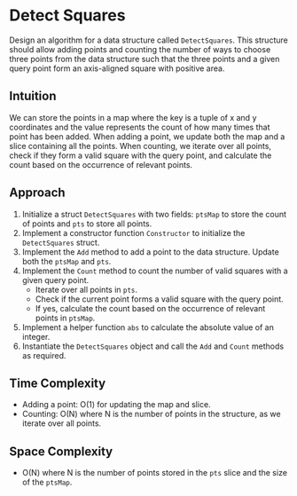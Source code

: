 # Detect Squares
Design an algorithm for a data structure called `DetectSquares`. This structure should allow adding points and counting the number of ways to choose three points from the data structure such that the three points and a given query point form an axis-aligned square with positive area.

## Intuition
We can store the points in a map where the key is a tuple of x and y coordinates and the value represents the count of how many times that point has been added. When adding a point, we update both the map and a slice containing all the points. When counting, we iterate over all points, check if they form a valid square with the query point, and calculate the count based on the occurrence of relevant points.

## Approach
1. Initialize a struct `DetectSquares` with two fields: `ptsMap` to store the count of points and `pts` to store all points.
2. Implement a constructor function `Constructor` to initialize the `DetectSquares` struct.
3. Implement the `Add` method to add a point to the data structure. Update both the `ptsMap` and `pts`.
4. Implement the `Count` method to count the number of valid squares with a given query point.
   - Iterate over all points in `pts`.
   - Check if the current point forms a valid square with the query point.
   - If yes, calculate the count based on the occurrence of relevant points in `ptsMap`.
5. Implement a helper function `abs` to calculate the absolute value of an integer.
6. Instantiate the `DetectSquares` object and call the `Add` and `Count` methods as required.

## Time Complexity
- Adding a point: O(1) for updating the map and slice.
- Counting: O(N) where N is the number of points in the structure, as we iterate over all points.

## Space Complexity
- O(N) where N is the number of points stored in the `pts` slice and the size of the `ptsMap`.